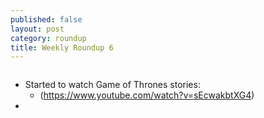 ```yaml
---
published: false
layout: post
category: roundup
title: Weekly Roundup 6
---
```

![]()

* Started to watch Game of Thrones stories:
	* (https://www.youtube.com/watch?v=sEcwakbtXG4)
* 
